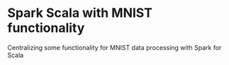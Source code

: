 # Spark Scala with MNIST functionality
Centralizing some functionality for MNIST data processing with Spark for Scala

